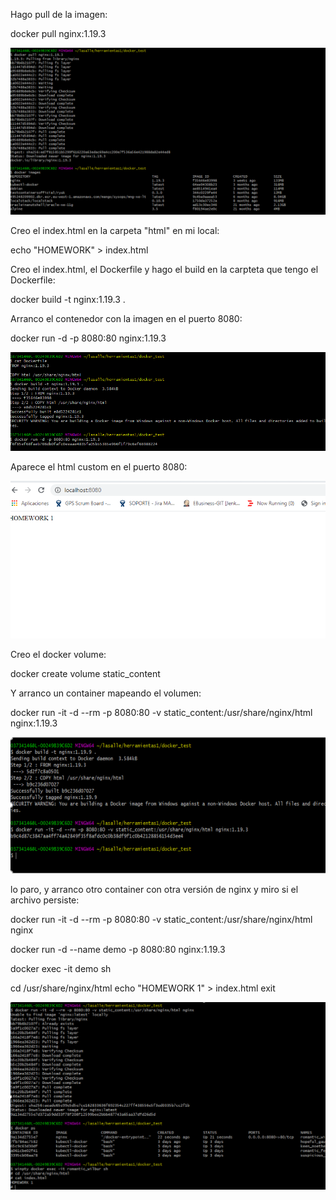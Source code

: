 Hago pull de la imagen:

docker pull nginx:1.19.3

![alt text](https://github.com/jordill14/docker_exercises/blob/main/hw-03/images/pull_image.PNG)

Creo el index.html en la carpeta "html" en mi local:

echo "HOMEWORK" > index.html 

Creo el index.html, el Dockerfile y hago el build en la carpteta que tengo el Dockerfile:

docker build -t nginx:1.19.3 .

Arranco el contenedor con la imagen en el puerto 8080:

docker run -d -p 8080:80 nginx:1.19.3

![alt text](https://github.com/jordill14/docker_exercises/blob/main/hw-03/images/run_image_Dockerfile.PNG)

Aparece el html custom en el puerto 8080:

![alt text](https://github.com/jordill14/docker_exercises/blob/main/hw-03/images/localhost.PNG)

Creo el docker volume:

docker create volume static_content

Y arranco un container mapeando el volumen:

docker run -it -d --rm -p 8080:80 -v static_content:/usr/share/nginx/html nginx:1.19.3

![alt text](https://github.com/jordill14/docker_exercises/blob/main/hw-03/images/save_in_volume.PNG)

lo paro, y arranco otro container con otra versión de nginx y miro si el archivo persiste:

docker run -it -d --rm -p 8080:80 -v static_content:/usr/share/nginx/html nginx

docker run -d --name demo -p 8080:80 nginx:1.19.3

docker exec -it demo sh

cd /usr/share/nginx/html
echo "HOMEWORK 1" > index.html
exit

![alt text](https://github.com/jordill14/docker_exercises/blob/main/hw-03/images/run_other_container.PNG)
